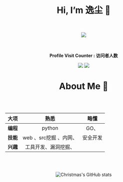 
<div align="center">
  <h1>Hi, I’m 逸尘 👋</h1>
</div>
<br>
<br>
<div align="center" ><img order-radius="100px" src="https://cdn.jsdelivr.net/gh/sun0225SUN/photos/images/202108300019556.gif"/>
</div>
<br>
<br>
<div align="center">
<span><p> <strong>Profile Visit Counter : 访问者人数</strong></span></p>
<p align="center"><img src="https://user-images.githubusercontent.com/55116927/188241582-a98c3a80-83c9-4dfd-878e-cc126169451a.png" /> <img src="https://profile-counter.glitch.me/yichensec/count.svg" /></p>
  
<h1> About Me 👋</h1>
<br>
<br>

  | 		大项     |    熟悉      |  略懂 |
| :------------- | :----------:|:------------:|
| **编程**| python |GO、
|**技能**| web 、src挖掘 、内网、|安全开发
|**兴趣**|工具开发、漏洞挖掘、

<br>
<br>

<!-- 仓库动态 -->
![Christmas's GitHub stats](https://github-readme-stats.vercel.app/api?username=yichensec&show_icons=true&theme=tokyonight)

</p>
</div>
